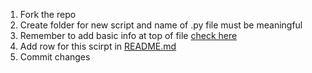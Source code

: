 1. Fork the repo
2. Create folder for new script and name of .py file must be meaningful
3. Remember to add basic info at top of file [check here](https://github.com/ssm0801/ScriptAllTheThings/blob/master/basic_info.md)
4. Add row for this scirpt in [README.md](https://github.com/ssm0801/ScriptAllTheThings/blob/master/README.md#-scripts-)
5. Commit changes
